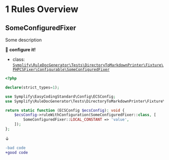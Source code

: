 # 1 Rules Overview

## SomeConfiguredFixer

Some description

:wrench: **configure it!**

- class: [`Symplify\RuleDocGenerator\Tests\DirectoryToMarkdownPrinter\Fixture\PHPCSFixer\Configurable\SomeConfiguredFixer`](Fixture/PHPCSFixer/Configurable/SomeConfiguredFixer.php)

```php
<?php

declare(strict_types=1);

use Symplify\EasyCodingStandard\Config\ECSConfig;
use Symplify\RuleDocGenerator\Tests\DirectoryToMarkdownPrinter\Fixture\PHPCSFixer\Configurable\SomeConfiguredFixer;

return static function (ECSConfig $ecsConfig): void {
    $ecsConfig->ruleWithConfiguration(SomeConfiguredFixer::class, [
        SomeConfiguredFixer::LOCAL_CONSTANT => 'value',
    ]);
};
```

↓

```diff
-bad code
+good code
```

<br>
